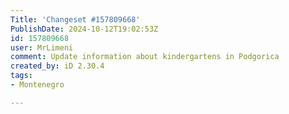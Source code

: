 ```yaml
---
Title: 'Changeset #157809668'
PublishDate: 2024-10-12T19:02:53Z
id: 157809668
user: MrLimeni
comment: Update information about kindergartens in Podgorica
created_by: iD 2.30.4
tags:
- Montenegro

---
```

